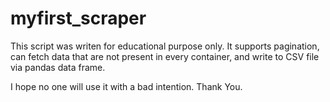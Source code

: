 ﻿# myfirst_scraper

This script was writen for educational purpose only. It supports pagination,
can fetch data that are not present in every container, and write to CSV file via pandas data frame.

I hope no one will use it with a bad intention.
Thank You.


